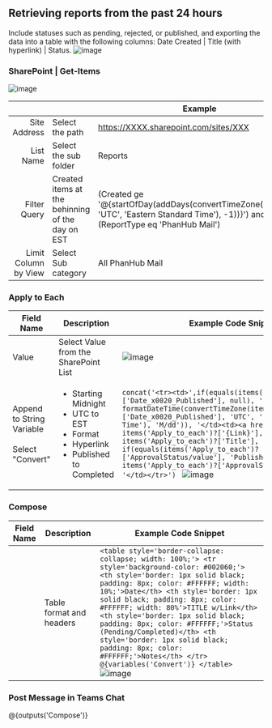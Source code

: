 ## Retrieving reports from the past 24 hours
Include statuses such as pending, rejected, or published, and exporting the data into a table with the following columns: Date Created | Title (with hyperlink) | Status.
![image](https://github.com/user-attachments/assets/0587c7fa-e7fd-469b-86f4-fbaaa16c3507)

### SharePoint | Get-Items
![image](https://github.com/user-attachments/assets/724f6029-ae5c-4894-85b2-c2a83288e677)

|  |  | Example |
|-------:|-------------------|---------------|
|Site Address | Select the path | https://XXXX.sharepoint.com/sites/XXX |
|List Name| Select the sub folder | Reports              |
|Filter Query| Created items at the behinning of the day on EST | (Created ge '@{startOfDay(addDays(convertTimeZone(utcNow(), 'UTC', 'Eastern Standard Time'), -1))}') and (ReportType eq 'PhanHub Mail') | 
|Limit Column by View | Select Sub category | All PhanHub Mail | 

### Apply to Each 
| Field Name          | Description                                | Example Code Snippet      |
|---------------------|-----------------------------------------------|---------------------------------------------------|
| Value               | Select Value from the SharePoint List     |  ![image](https://github.com/user-attachments/assets/da34d095-5b88-4d15-aefd-3175bb7b37c8)                                       
| Append to String Variable <br><br> Select "Convert" | <ul><li>Starting Midnight</li>       <li>UTC to EST</li>                                                                              <li>Format</li>    <li>Hyperlink</li>   <li>Published to Completed</li> </ul> | ```concat('<tr><td>',if(equals(items('Apply_to_each')?['Date_x0020_Published'], null), '', formatDateTime(convertTimeZone(items('Apply_to_each')?['Date_x0020_Published'], 'UTC', 'Eastern Standard Time'), 'M/dd')), '</td><td><a href="', items('Apply_to_each')?['{Link}'], '">', items('Apply_to_each')?['Title'], '</a></td><td>', if(equals(items('Apply_to_each')?['ApprovalStatus/value'], 'Published'), 'Completed', items('Apply_to_each')?['ApprovalStatus/value']), '</td></tr>') ``` ![image](https://github.com/user-attachments/assets/b0ba9365-bdc6-49bb-8b19-e0f0e53af56d)|

### Compose
| Field Name | Description | Example Code Snippet | 
|---------------------|-----------------------------------------------|---------------------------------------------------| 
| | Table format and headers | ```<table style='border-collapse: collapse; width: 100%;'> <tr style='background-color: #002060;'> <th style='border: 1px solid black; padding: 8px; color: #FFFFFF; width: 10%;'>Date</th> <th style='border: 1px solid black; padding: 8px; color: #FFFFFF; width: 80%'>TITLE w/Link</th> <th style='border: 1px solid black; padding: 8px; color: #FFFFFF;'>Status (Pending/Completed)</th> <th style='border: 1px solid black; padding: 8px; color: #FFFFFF;'>Notes</th> </tr> @{variables('Convert')} </table>``` ![image](https://github.com/user-attachments/assets/8d118677-cd01-494f-ac6b-8412ff23c2b6)

### Post Message in Teams Chat
@{outputs('Compose')}
